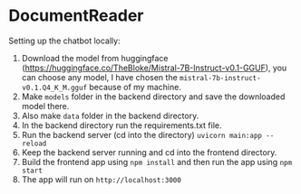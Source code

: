 # DocumentReader

Setting up the chatbot locally:
1) Download the model from huggingface (https://huggingface.co/TheBloke/Mistral-7B-Instruct-v0.1-GGUF), you can choose any model, I have chosen the `mistral-7b-instruct-v0.1.Q4_K_M.gguf` because of my machine.
2) Make `models` folder in the backend directory and save the downloaded model there.
3) Also make `data` folder in the backend directory. 
4) In the backend directory run the requirements.txt file.
5) Run the backend server (cd into the directory) `uvicorn main:app --reload`
6) Keep the backend server running and cd into the frontend directory.
7) Build the frontend app using `npm install` and then run the app using `npm start`
8) The app will run on `http://localhost:3000`
